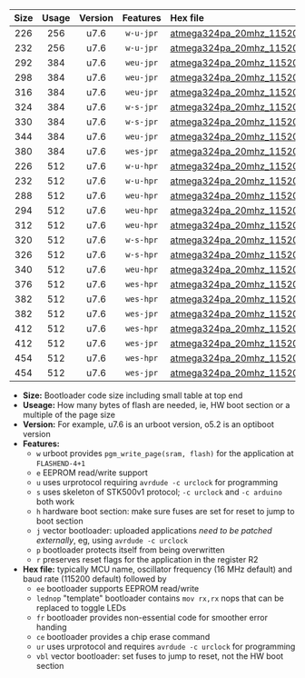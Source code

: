 |Size|Usage|Version|Features|Hex file|
|:-:|:-:|:-:|:-:|:--|
|226|256|u7.6|`w-u-jpr`|[atmega324pa_20mhz_115200bps_ur_vbl.hex](https://raw.githubusercontent.com/stefanrueger/urboot/main//atmega324pa_20mhz_115200bps_ur_vbl.hex)|
|232|256|u7.6|`w-u-jpr`|[atmega324pa_20mhz_115200bps_lednop_ur_vbl.hex](https://raw.githubusercontent.com/stefanrueger/urboot/main//atmega324pa_20mhz_115200bps_lednop_ur_vbl.hex)|
|292|384|u7.6|`weu-jpr`|[atmega324pa_20mhz_115200bps_ee_ur_vbl.hex](https://raw.githubusercontent.com/stefanrueger/urboot/main//atmega324pa_20mhz_115200bps_ee_ur_vbl.hex)|
|298|384|u7.6|`weu-jpr`|[atmega324pa_20mhz_115200bps_ee_lednop_ur_vbl.hex](https://raw.githubusercontent.com/stefanrueger/urboot/main//atmega324pa_20mhz_115200bps_ee_lednop_ur_vbl.hex)|
|316|384|u7.6|`weu-jpr`|[atmega324pa_20mhz_115200bps_ee_lednop_fr_ur_vbl.hex](https://raw.githubusercontent.com/stefanrueger/urboot/main//atmega324pa_20mhz_115200bps_ee_lednop_fr_ur_vbl.hex)|
|324|384|u7.6|`w-s-jpr`|[atmega324pa_20mhz_115200bps_vbl.hex](https://raw.githubusercontent.com/stefanrueger/urboot/main//atmega324pa_20mhz_115200bps_vbl.hex)|
|330|384|u7.6|`w-s-jpr`|[atmega324pa_20mhz_115200bps_lednop_vbl.hex](https://raw.githubusercontent.com/stefanrueger/urboot/main//atmega324pa_20mhz_115200bps_lednop_vbl.hex)|
|344|384|u7.6|`weu-jpr`|[atmega324pa_20mhz_115200bps_ee_lednop_fr_ce_ur_vbl.hex](https://raw.githubusercontent.com/stefanrueger/urboot/main//atmega324pa_20mhz_115200bps_ee_lednop_fr_ce_ur_vbl.hex)|
|380|384|u7.6|`wes-jpr`|[atmega324pa_20mhz_115200bps_ee_vbl.hex](https://raw.githubusercontent.com/stefanrueger/urboot/main//atmega324pa_20mhz_115200bps_ee_vbl.hex)|
|226|512|u7.6|`w-u-hpr`|[atmega324pa_20mhz_115200bps_ur.hex](https://raw.githubusercontent.com/stefanrueger/urboot/main//atmega324pa_20mhz_115200bps_ur.hex)|
|232|512|u7.6|`w-u-hpr`|[atmega324pa_20mhz_115200bps_lednop_ur.hex](https://raw.githubusercontent.com/stefanrueger/urboot/main//atmega324pa_20mhz_115200bps_lednop_ur.hex)|
|288|512|u7.6|`weu-hpr`|[atmega324pa_20mhz_115200bps_ee_ur.hex](https://raw.githubusercontent.com/stefanrueger/urboot/main//atmega324pa_20mhz_115200bps_ee_ur.hex)|
|294|512|u7.6|`weu-hpr`|[atmega324pa_20mhz_115200bps_ee_lednop_ur.hex](https://raw.githubusercontent.com/stefanrueger/urboot/main//atmega324pa_20mhz_115200bps_ee_lednop_ur.hex)|
|312|512|u7.6|`weu-hpr`|[atmega324pa_20mhz_115200bps_ee_lednop_fr_ur.hex](https://raw.githubusercontent.com/stefanrueger/urboot/main//atmega324pa_20mhz_115200bps_ee_lednop_fr_ur.hex)|
|320|512|u7.6|`w-s-hpr`|[atmega324pa_20mhz_115200bps.hex](https://raw.githubusercontent.com/stefanrueger/urboot/main//atmega324pa_20mhz_115200bps.hex)|
|326|512|u7.6|`w-s-hpr`|[atmega324pa_20mhz_115200bps_lednop.hex](https://raw.githubusercontent.com/stefanrueger/urboot/main//atmega324pa_20mhz_115200bps_lednop.hex)|
|340|512|u7.6|`weu-hpr`|[atmega324pa_20mhz_115200bps_ee_lednop_fr_ce_ur.hex](https://raw.githubusercontent.com/stefanrueger/urboot/main//atmega324pa_20mhz_115200bps_ee_lednop_fr_ce_ur.hex)|
|376|512|u7.6|`wes-hpr`|[atmega324pa_20mhz_115200bps_ee.hex](https://raw.githubusercontent.com/stefanrueger/urboot/main//atmega324pa_20mhz_115200bps_ee.hex)|
|382|512|u7.6|`wes-hpr`|[atmega324pa_20mhz_115200bps_ee_lednop.hex](https://raw.githubusercontent.com/stefanrueger/urboot/main//atmega324pa_20mhz_115200bps_ee_lednop.hex)|
|382|512|u7.6|`wes-jpr`|[atmega324pa_20mhz_115200bps_ee_lednop_vbl.hex](https://raw.githubusercontent.com/stefanrueger/urboot/main//atmega324pa_20mhz_115200bps_ee_lednop_vbl.hex)|
|412|512|u7.6|`wes-hpr`|[atmega324pa_20mhz_115200bps_ee_lednop_fr.hex](https://raw.githubusercontent.com/stefanrueger/urboot/main//atmega324pa_20mhz_115200bps_ee_lednop_fr.hex)|
|412|512|u7.6|`wes-jpr`|[atmega324pa_20mhz_115200bps_ee_lednop_fr_vbl.hex](https://raw.githubusercontent.com/stefanrueger/urboot/main//atmega324pa_20mhz_115200bps_ee_lednop_fr_vbl.hex)|
|454|512|u7.6|`wes-hpr`|[atmega324pa_20mhz_115200bps_ee_lednop_fr_ce.hex](https://raw.githubusercontent.com/stefanrueger/urboot/main//atmega324pa_20mhz_115200bps_ee_lednop_fr_ce.hex)|
|454|512|u7.6|`wes-jpr`|[atmega324pa_20mhz_115200bps_ee_lednop_fr_ce_vbl.hex](https://raw.githubusercontent.com/stefanrueger/urboot/main//atmega324pa_20mhz_115200bps_ee_lednop_fr_ce_vbl.hex)|

- **Size:** Bootloader code size including small table at top end
- **Useage:** How many bytes of flash are needed, ie, HW boot section or a multiple of the page size
- **Version:** For example, u7.6 is an urboot version, o5.2 is an optiboot version
- **Features:**
  + `w` urboot provides `pgm_write_page(sram, flash)` for the application at `FLASHEND-4+1`
  + `e` EEPROM read/write support
  + `u` uses urprotocol requiring `avrdude -c urclock` for programming
  + `s` uses skeleton of STK500v1 protocol; `-c urclock` and `-c arduino` both work
  + `h` hardware boot section: make sure fuses are set for reset to jump to boot section
  + `j` vector bootloader: uploaded applications *need to be patched externally*, eg, using `avrdude -c urclock`
  + `p` bootloader protects itself from being overwritten
  + `r` preserves reset flags for the application in the register R2
- **Hex file:** typically MCU name, oscillator frequency (16 MHz default) and baud rate (115200 default) followed by
  + `ee` bootloader supports EEPROM read/write
  + `lednop` "template" bootloader contains `mov rx,rx` nops that can be replaced to toggle LEDs
  + `fr` bootloader provides non-essential code for smoother error handing
  + `ce` bootloader provides a chip erase command
  + `ur` uses urprotocol and requires `avrdude -c urclock` for programming
  + `vbl` vector bootloader: set fuses to jump to reset, not the HW boot section
